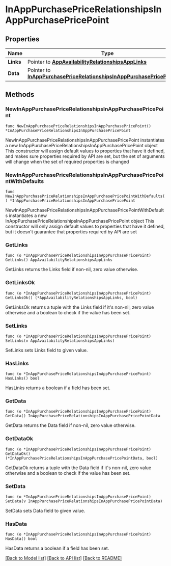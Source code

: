 # InAppPurchasePriceRelationshipsInAppPurchasePricePoint

## Properties

Name | Type | Description | Notes
------------ | ------------- | ------------- | -------------
**Links** | Pointer to [**AppAvailabilityRelationshipsAppLinks**](AppAvailabilityRelationshipsAppLinks.md) |  | [optional] 
**Data** | Pointer to [**InAppPurchasePriceRelationshipsInAppPurchasePricePointData**](InAppPurchasePriceRelationshipsInAppPurchasePricePointData.md) |  | [optional] 

## Methods

### NewInAppPurchasePriceRelationshipsInAppPurchasePricePoint

`func NewInAppPurchasePriceRelationshipsInAppPurchasePricePoint() *InAppPurchasePriceRelationshipsInAppPurchasePricePoint`

NewInAppPurchasePriceRelationshipsInAppPurchasePricePoint instantiates a new InAppPurchasePriceRelationshipsInAppPurchasePricePoint object
This constructor will assign default values to properties that have it defined,
and makes sure properties required by API are set, but the set of arguments
will change when the set of required properties is changed

### NewInAppPurchasePriceRelationshipsInAppPurchasePricePointWithDefaults

`func NewInAppPurchasePriceRelationshipsInAppPurchasePricePointWithDefaults() *InAppPurchasePriceRelationshipsInAppPurchasePricePoint`

NewInAppPurchasePriceRelationshipsInAppPurchasePricePointWithDefaults instantiates a new InAppPurchasePriceRelationshipsInAppPurchasePricePoint object
This constructor will only assign default values to properties that have it defined,
but it doesn't guarantee that properties required by API are set

### GetLinks

`func (o *InAppPurchasePriceRelationshipsInAppPurchasePricePoint) GetLinks() AppAvailabilityRelationshipsAppLinks`

GetLinks returns the Links field if non-nil, zero value otherwise.

### GetLinksOk

`func (o *InAppPurchasePriceRelationshipsInAppPurchasePricePoint) GetLinksOk() (*AppAvailabilityRelationshipsAppLinks, bool)`

GetLinksOk returns a tuple with the Links field if it's non-nil, zero value otherwise
and a boolean to check if the value has been set.

### SetLinks

`func (o *InAppPurchasePriceRelationshipsInAppPurchasePricePoint) SetLinks(v AppAvailabilityRelationshipsAppLinks)`

SetLinks sets Links field to given value.

### HasLinks

`func (o *InAppPurchasePriceRelationshipsInAppPurchasePricePoint) HasLinks() bool`

HasLinks returns a boolean if a field has been set.

### GetData

`func (o *InAppPurchasePriceRelationshipsInAppPurchasePricePoint) GetData() InAppPurchasePriceRelationshipsInAppPurchasePricePointData`

GetData returns the Data field if non-nil, zero value otherwise.

### GetDataOk

`func (o *InAppPurchasePriceRelationshipsInAppPurchasePricePoint) GetDataOk() (*InAppPurchasePriceRelationshipsInAppPurchasePricePointData, bool)`

GetDataOk returns a tuple with the Data field if it's non-nil, zero value otherwise
and a boolean to check if the value has been set.

### SetData

`func (o *InAppPurchasePriceRelationshipsInAppPurchasePricePoint) SetData(v InAppPurchasePriceRelationshipsInAppPurchasePricePointData)`

SetData sets Data field to given value.

### HasData

`func (o *InAppPurchasePriceRelationshipsInAppPurchasePricePoint) HasData() bool`

HasData returns a boolean if a field has been set.


[[Back to Model list]](../README.md#documentation-for-models) [[Back to API list]](../README.md#documentation-for-api-endpoints) [[Back to README]](../README.md)


